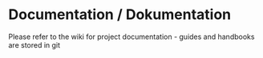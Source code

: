 # Documentation / Dokumentation

Please refer to the wiki for project documentation - guides and handbooks are stored in git

